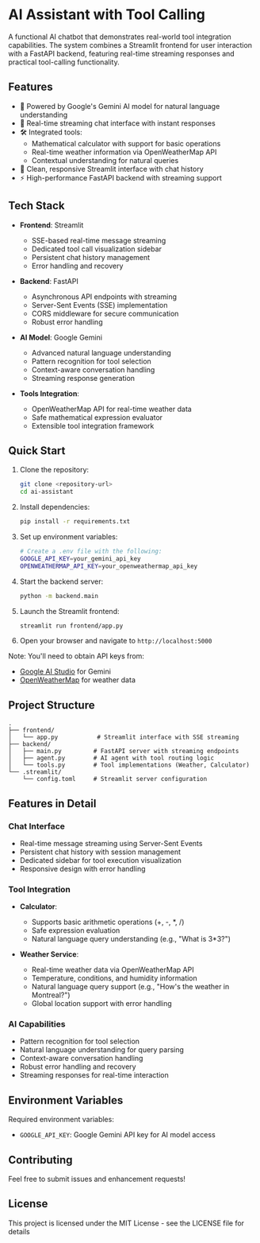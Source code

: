 # AI Assistant with Tool Calling

A functional AI chatbot that demonstrates real-world tool integration capabilities. The system combines a Streamlit frontend for user interaction with a FastAPI backend, featuring real-time streaming responses and practical tool-calling functionality.

## Features

- 🤖 Powered by Google's Gemini AI model for natural language understanding
- 💬 Real-time streaming chat interface with instant responses
- 🛠️ Integrated tools:
  - Mathematical calculator with support for basic operations
  - Real-time weather information via OpenWeatherMap API
  - Contextual understanding for natural queries
- 📱 Clean, responsive Streamlit interface with chat history
- ⚡ High-performance FastAPI backend with streaming support

## Tech Stack

- **Frontend**: Streamlit
  - SSE-based real-time message streaming
  - Dedicated tool call visualization sidebar
  - Persistent chat history management
  - Error handling and recovery

- **Backend**: FastAPI
  - Asynchronous API endpoints with streaming
  - Server-Sent Events (SSE) implementation
  - CORS middleware for secure communication
  - Robust error handling

- **AI Model**: Google Gemini
  - Advanced natural language understanding
  - Pattern recognition for tool selection
  - Context-aware conversation handling
  - Streaming response generation

- **Tools Integration**:
  - OpenWeatherMap API for real-time weather data
  - Safe mathematical expression evaluator
  - Extensible tool integration framework

## Quick Start

1. Clone the repository:
   ```bash
   git clone <repository-url>
   cd ai-assistant
   ```

2. Install dependencies:
   ```bash
   pip install -r requirements.txt
   ```

3. Set up environment variables:
   ```bash
   # Create a .env file with the following:
   GOOGLE_API_KEY=your_gemini_api_key
   OPENWEATHERMAP_API_KEY=your_openweathermap_api_key
   ```

4. Start the backend server:
   ```bash
   python -m backend.main
   ```

5. Launch the Streamlit frontend:
   ```bash
   streamlit run frontend/app.py
   ```

6. Open your browser and navigate to `http://localhost:5000`

Note: You'll need to obtain API keys from:
- [Google AI Studio](https://makersuite.google.com/app/apikey) for Gemini
- [OpenWeatherMap](https://openweathermap.org/api) for weather data

## Project Structure

```
.
├── frontend/
│   └── app.py           # Streamlit interface with SSE streaming
├── backend/
│   ├── main.py         # FastAPI server with streaming endpoints
│   ├── agent.py        # AI agent with tool routing logic
│   └── tools.py        # Tool implementations (Weather, Calculator)
└── .streamlit/
    └── config.toml     # Streamlit server configuration
```

## Features in Detail

### Chat Interface
- Real-time message streaming using Server-Sent Events
- Persistent chat history with session management
- Dedicated sidebar for tool execution visualization
- Responsive design with error handling

### Tool Integration
- **Calculator**:
  - Supports basic arithmetic operations (+, -, *, /)
  - Safe expression evaluation
  - Natural language query understanding (e.g., "What is 3*3?")

- **Weather Service**:
  - Real-time weather data via OpenWeatherMap API
  - Temperature, conditions, and humidity information
  - Natural language query support (e.g., "How's the weather in Montreal?")
  - Global location support with error handling

### AI Capabilities
- Pattern recognition for tool selection
- Natural language understanding for query parsing
- Context-aware conversation handling
- Robust error handling and recovery
- Streaming responses for real-time interaction

## Environment Variables

Required environment variables:
- `GOOGLE_API_KEY`: Google Gemini API key for AI model access

## Contributing

Feel free to submit issues and enhancement requests!

## License

This project is licensed under the MIT License - see the LICENSE file for details
